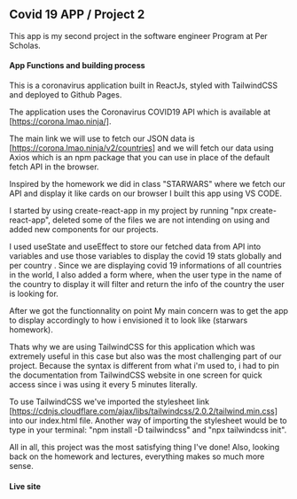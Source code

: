 ## Covid 19 APP / Project 2

This app is my second project in the software engineer Program at Per Scholas. 

#### App Functions and building process

This is a coronavirus application built in ReactJs, styled with TailwindCSS and deployed to Github Pages.
 
The application uses the Coronavirus COVID19 API which is available at [https://corona.lmao.ninja/].

The main link we will use to fetch our JSON data is [https://corona.lmao.ninja/v2/countries] and we will fetch our data using Axios which is an npm package that you can use in place of the default fetch API in the browser.

Inspired by the homework we did in class "STARWARS" where we fetch our API and display it like cards on our browser I built this app using VS CODE.

I started by using create-react-app in my project by running "npx create-react-app", deleted some of the files we are not intending on using and added new components for our projects.

I used useState and useEffect to store our fetched data from API into variables and use those variables to display the covid 19 stats globally and per country .
Since we are displaying covid 19 informations of all countries in the world, I also added a form where, when the user type in the name of the country to display it will filter and return the info of the country the user is looking for.

After we got the functionnality on point  My main concern was to get the app  to display  accordingly to how i envisioned it to look like (starwars homework).

Thats why we are using TailwindCSS for this application which was extremely useful in this case but also was the most challenging part of our project. Because the syntax is different from what i'm used to, i had to pin the documentation from TailwindCSS website in one screen for quick access since i was using it every 5 minutes literally.

To use TailwindCSS we've imported the stylesheet link [https://cdnjs.cloudflare.com/ajax/libs/tailwindcss/2.0.2/tailwind.min.css] into our index.html file. Another way of importing the stylesheet would be to type in your terminal: "npm install -D tailwindcss" and "npx tailwindcss init". 

All in all, this project was the most satisfying thing I've done! Also, looking back on the homework and lectures, everything makes so much more sense.

#### Live site







